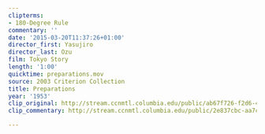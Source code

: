 ```yaml
---
clipterms:
- 180-Degree Rule
commentary: ''
date: '2015-03-20T11:37:26+01:00'
director_first: Yasujiro
director_last: Ozu
film: Tokyo Story
length: '1:00'
quicktime: preparations.mov
source: 2003 Criterion Collection
title: Preparations
year: '1953'
clip_original: http://stream.ccnmtl.columbia.edu/public/ab67f726-f2d6-455f-bdb8-a82342cf6fa4-043_tokyo_FLG-mp4-aac-480w-850kbps-ffmpeg.mp4
clip_commentary: http://stream.ccnmtl.columbia.edu/public/2e837cbc-aa7c-474f-b101-aac389358731-043_tokyo_commentary_FLG-mp4-aac-480w-850kbps-ffmpeg.mp4

---
```

